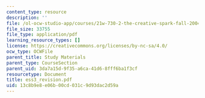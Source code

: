 ```yaml
---
content_type: resource
description: ''
file: /ol-ocw-studio-app/courses/21w-730-2-the-creative-spark-fall-2004/13c8b9e8e06b00cd031c9d93dac2d59a_ess3_revision.pdf
file_size: 33755
file_type: application/pdf
learning_resource_types: []
license: https://creativecommons.org/licenses/by-nc-sa/4.0/
ocw_type: OCWFile
parent_title: Study Materials
parent_type: CourseSection
parent_uid: 3da7a15d-9f35-a6ca-41d6-8fff6ba1f3cf
resourcetype: Document
title: ess3_revision.pdf
uid: 13c8b9e8-e06b-00cd-031c-9d93dac2d59a
---
```


